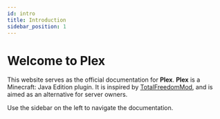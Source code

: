 ```yaml
---
id: intro
title: Introduction
sidebar_position: 1
---
```


# Welcome to Plex

This website serves as the official documentation for **Plex**. **Plex** is a Minecraft: Java Edition plugin. It is inspired by [TotalFreedomMod](https://github.com/TotalFreedom/TotalFreedomMod), and is aimed as an alternative for server owners.

Use the sidebar on the left to navigate the documentation.
